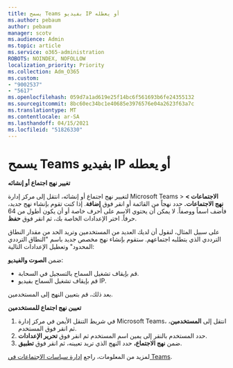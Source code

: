 ```yaml
---
title: يسمح Teams بفيديو IP أو يعطله
ms.author: pebaum
author: pebaum
manager: scotv
ms.audience: Admin
ms.topic: article
ms.service: o365-administration
ROBOTS: NOINDEX, NOFOLLOW
localization_priority: Priority
ms.collection: Adm_O365
ms.custom:
- "9002537"
- "5617"
ms.openlocfilehash: 059d7a1ad619e25f14bc6f561693b6fe24355132
ms.sourcegitcommit: 8bc60ec34bc1e40685e3976576e04a2623f63a7c
ms.translationtype: MT
ms.contentlocale: ar-SA
ms.lasthandoff: 04/15/2021
ms.locfileid: "51826330"
---
```

# <a name="teams-allow-or-disable-ip-video"></a>يسمح Teams بفيديو IP أو يعطله

**تغيير نهج اجتماع أو إنشائه**

لتغيير نهج اجتماع أو إنشائه، انتقل إلى مركز إدارة Microsoft Teams > **الاجتماعات > نهج الاجتماعات.** حدد نهجاً من القائمة أو انقر فوق **إضافة**. إذا كنت تقوم بإنشاء نهج جديد، فأضف اسماً ووصفاً. لا يمكن أن يحتوي الاسم على أحرف خاصة أو أن يكون أطول من 64 حرفاً. اختر الإعدادات الخاصة بك، ثم انقر فوق **حفظ**.

على سبيل المثال، لنقول أن لديك العديد من المستخدمين وتريد الحد من مقدار النطاق الترددي الذي يتطلبه اجتماعهم. ستقوم بإنشاء نهج مخصص جديد باسم "النطاق الترددي المحدود" وتعطيل الإعدادات التالية:

ضمن **الصوت والفيديو**:

- قم بإيقاف تشغيل السماح بالتسجيل في السحابة.
- قم بإيقاف تشغيل السماح بفيديو IP.

بعد ذلك، قم بتعيين النهج إلى المستخدمين.

**تعيين نهج اجتماع للمستخدمين**

1. في شريط التنقل الأيمن في مركز إدارة Microsoft Teams، انتقل إلى **المستخدمين**، ثم انقر فوق المستخدم.
2. حدد المستخدم بالنقر إلى يمين اسم المستخدم ثم انقر فوق **تحرير الإعدادات**.
3. ضمن **نهج الاجتماع،** حدد النهج الذي تريد تعيينه، ثم انقر فوق **تطبيق**.

لمزيد من المعلومات، راجع [إدارة سياسات الاجتماعات في Teams](https://docs.microsoft.com/microsoftteams/meeting-policies-in-teams).
